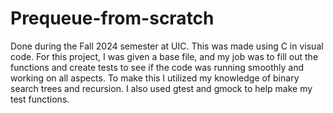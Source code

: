 # Prequeue-from-scratch
Done during the Fall 2024 semester at UIC. This was made using C in visual code. For this project, I was given a base file, and my job was to fill out the functions and create tests to see if the code was running smoothly and working on all aspects. To make this I utilized my knowledge of binary search trees and recursion. I also used gtest and gmock to help make my test functions. 
